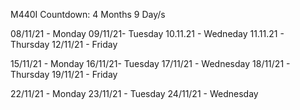 M440I Countdown: 4 Months 9 Day/s 


08/11/21 - Monday
09/11/21- Tuesday
10.11.21 - Wedneday 
11.11.21 - Thursday 
12/11/21 - Friday 

15/11/21 - Monday
16/11/21- Tuesday 
17/11/21 - Wednesday 
18/11/21 - Thursday 
19/11/21 - Friday

22/11/21 - Monday 
23/11/21 - Tuesday
24/11/21 - Wednesday 
